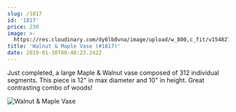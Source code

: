 ```yaml
---
slug: /1817
id: '1817'
price: 230
image: >-
  https://res.cloudinary.com/dy6lb8vna/image/upload/w_800,c_fit/v1548276582/GB%20Bowlworks%20Gallery/IMG_1783a.jpg
title: 'Walnut & Maple Vase (#1817)'
date: 2019-01-30T00:48:23.242Z
---
```

Just completed, a large Maple & Walnut vase composed of 312 individual segments. This piece is 12" in max diameter and 10" in height. Great contrasting combo of woods!

![Walnut & Maple Vase](https://res.cloudinary.com/dy6lb8vna/image/upload/w_800,c_fit/v1549252422/GB%20Bowlworks%20Gallery/IMG_1763.jpg)
